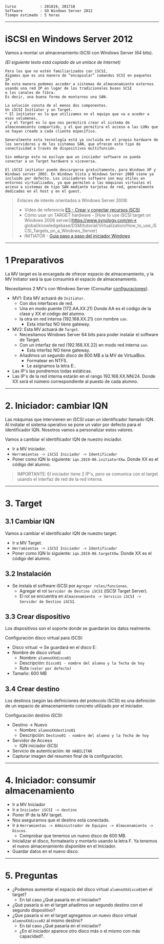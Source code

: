 
```
Curso           : 201819, 201718
Software        : SO Windows Server 2012
Tiempo estimado : 5 horas
```
---

# iSCSI en Windows Server 2012

Vamos a montar un almacenamiento iSCSI con Windows Server (64 bits).

*(El siguiente texto está copiado de un enlace de Internet)*

```
Para los que no estén familiarizados con iSCSI,
digamos que es una manera de “encapsular” comandos SCSI en paquetes IP.
De esta manera podemos acceder a sistemas de almacenamiento externos
usando una red IP en lugar de los tradicionales buses SCSI
o los canales de fibra.
Es decir, una buena forma de montarnos una SAN.

La solución consta de al menos dos componentes.
Un iSCSI Initiator y un Target.
* El initiator es lo que utilizamos en el equipo que va a aceder a esos volumenes,
* y el Target es lo que nos permitirá crear el sistema de almacenamiento compartido, y el que permitira el acceso a las LUNs que se hayan creado a cada cliente específico.

Generalmente esta tecnología está ya incluida en el propio hardware de los servidores y de los sistemas SAN, que ofrecen este tipo de conectividad a través de dispositivos multifunción.

Sin embargo esto no excluye que un iniciador software se pueda conectar a un Target hardware o viceversa.

El iSCSI initiator puede descargarse gratuitamente, para Windows XP y Windows server 2003. En Windows Vista y Windows Server 2008 viene ya incluido por defecto. Los iniciadores software son muy útiles en entornos virtualizados, ya que permiten a las máquinas virtuales el acceso a sistemas de tipo SAN mediante tarjetas de red, generalmente dedicadas en el host y en el guest.
```

> Enlaces de interés orientados a Windows Server 2008:
> * Vídeo de referencia [ES - Crear y conectar recursos iSCSI](https://youtu.be/_77UL2kZEEA).
> * Cómo usar un TARGET hardware - [How to use iSCSI target on Windows 2008 server](https://www.synology.com/en-> global/knowledgebase/DSM/tutorial/Virtualization/How_to_use_iSCSI_Targets_on_a_Windows_Server)
> * INITIATOR - [Guía paso a paso del iniciador Windows](https://technet.microsoft.com/es-es/library/ee338476%28v=ws.10%29.aspx)

---

# 1 Preparativos

La MV target es la encargada de ofrecer espacio de almacenamiento, y la MV Initiator será la que
consumirá el espacio de almacenamiento.

Necesitamos 2 MV's con Windows Server (Consultar [configuraciones](../../global/configuracion/windows-server.md)).
* MV1: Esta MV actuará de `Initiator`.
    * Con dos interfaces de red.
    * Una en modo puente (172.AA.XX.21) Donde AA es el código de la clase y XX el código del alumno.
    * la otra en red interna (192.168.XX.21) con nombre `san`.
        * Esta interfaz NO tiene gateway.
* MV2: Esta MV actuará de `Target`.
    * Necesitamos Windows Server 64 bits para poder instalar el software de Target.
    * Con un interfaz de red (192.168.XX.22) en modo red interna `san`.
        * Esta interfaz NO tiene gateway.
    * Añadimos un segundo disco de 800 MB a la MV de VirtualBox.
        * Formatear en NTFS.
        * Le asignamos la letra E:.
* Las IP's las pondremos todas estáticas.
* Las IP's de la red interna estarán en el rango 192.168.XX.NN/24.
Donde XX será el número correspondiente al puesto de cada alumno.

---

# 2. Iniciador: cambiar IQN

Las máquinas que intervienen en iSCSI usan un identificador llamado IQN. Al instalar el sistema
operativo se pone un valor por defecto para el identificador IQN. Nosotros vamos a personalizar estos valores.

Vamos a cambiar el identificador IQN de nuestro iniciador.
* Ir a MV iniciador.
* `Herramientas -> iSCSI Iniciador -> Identificador`
* Poner como IQN lo siguiente: `iqn.2019-06.initiatorXXw`. Donde XX es el código del alumno.

> IMPORTANTE: El iniciador tiene 2 IP's, pero se comunica con el target usando el interfaz de red de la red interna.

---

# 3. Target

## 3.1 Cambiar IQN

Vamos a cambiar el identificador IQN de nuestro target.
* Ir a MV Target.
* `Herramientas -> iSCSI Iniciador -> Identificador`
* Poner como IQN lo siguiente: `iqn.2019-06.targetXXw`. Donde XX es el código del alumno.

## 3.2 Instalación

* Se instala el software iSCSI por `Agregar roles/funciones`.
    * Agregar el rol `Servidor de Destino iSCSI` (iSCSI Target Server).
    * El rol se encuentra en `Almacenamiento -> Servicio iSCSI -> Servidor de Destino iSCSI`.

## 3.3 Crear dispositivo 

Los dispositivos son el soporte donde se guardarán los datos realmente.

Configuración disco virtual para iSCSI:
* Disco virtual -> Se guardará en el disco E:
* Nombre de disco virtual
    * Nombre: `alumnoXXdisco01`
    * Descripción: `Disco01 - nombre del alumno y la fecha de hoy`
    * Ruta `(valor por defecto)`
* Tamaño: 600 MB

## 3.4 Crear destino 

Los destinos (según las definiciones del protocolo iSCSI) es una definición de un espacio de almacenamiento concreto utilizado por el iniciador.

Configuración destino iSCSI:
* Destino -> Nuevo
    * Nombre: `alumnoXXdestino01`
    * Descripción: `Destino01 - nombre del alumno y la fecha de hoy`
* Servidor de Acceso
    * IQN iniciador iSCSI
* Servicio de autenticación: `NO HABILITAR`
* Capturar imagen del resumen final de la configuración.

---

# 4. Iniciador: consumir almacenamiento

* Ir a MV Iniciador
* Ir a `Iniciador iSCSI -> destino`
* Poner IP de la MV target.
* Nos aseguramos que el destino está conectado.
* Ir a `Herramientas -> Administrador de Equipos -> Almacenamiento -> Discos`.
    * Comprobar que tenemos un nuevo disco de 600 MB.
* Inicializar el disco, formatearlo y montarlo usando la letra F.
Ya tenemos el nuevo almacenamiento disponible en el Iniciador.
* Guardar datos en el nuevo disco.

---

# 5. Preguntas

* ¿Podemos aumentar el espacio del disco virtual `alumnoXXdisco01`en el target?
    * En tal caso ¿Qué pasaría en el iniciador?
* ¿Qué pasaría si en el target añadimos un segundo destino con el segundo dispositivo?
* ¿Que pasaría si en el target agregamos un nuevo disco virtual `alumnoXXdisco02` al mismo destino?
    * En tal caso ¿Qué pasaría en el iniciador?
    * ¿En el iniciador aparece otro disco más o el mismo con más capacidad?.

